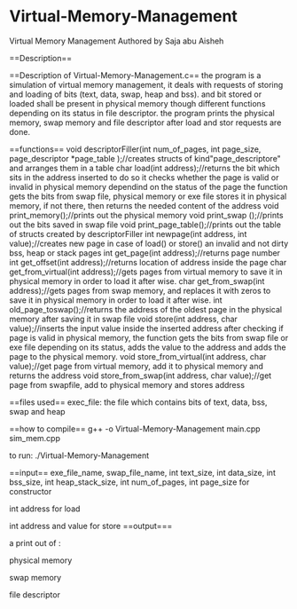 # Virtual-Memory-Management
Virtual Memory Management
Authored by Saja abu Aisheh

==Description==

==Description of Virtual-Memory-Management.c==
the program is a simulation of virtual memory management, it deals with requests of storing and loading of bits (text, data, swap, heap and bss).
and bit stored or loaded shall be present in physical memory though different functions depending on its status in file descriptor. 
the program prints the physical memory, swap memory and file descriptor after load and stor requests are done.


==functions== 
    void descriptorFiller(int num_of_pages, int page_size, page_descriptor *page_table );//creates structs of kind"page_descriptore" and arranges them in a table
    char load(int address);//returns the bit which sits in the address inserted to do so it checks whether the page is valid or invalid in physical memory dependind on the status of the page the function gets the bits from swap file, physical memory or exe file stores it in physical memory, if not there, then returns the needed content of the address
    void print_memory();//prints out the physical memory
    void print_swap ();//prints out the bits saved in swap file
    void print_page_table();//prints out the table of structs created by descriptorFiller
    int newpage(int address, int value);//creates new page in case of load() or store() an invalid and not dirty bss, heap or stack pages
    int get_page(int address);//returns page number
    int get_offset(int address);//returns location of address inside the page
    char get_from_virtual(int address);//gets pages from virtual memory to save it in physical memory in order to load it after wise.
    char get_from_swap(int address);//gets pages from swap memory, and replaces it with zeros to save it in physical memory in order to load it after wise.
    int old_page_toswap();//returns the address of the oldest page in the physical memory after saving it in swap file
    void store(int address, char value);//inserts the input value inside the inserted address after checking if page is valid in physical memory, the function gets the bits from swap file or exe file depending on its status, adds the value to the address and adds the page to the physical memory.
    void store_from_virtual(int address, char value);//get page from virtual memory, add it to physical memory and returns the address
    void store_from_swap(int address, char value);//get page from swapfile, add to physical memory and stores address

==files used== 
exec_file: the file which contains bits of text, data, bss, swap and heap 

==how to compile== 
 g++ -o Virtual-Memory-Management  main.cpp sim_mem.cpp
 
to run: ./Virtual-Memory-Management

==input== 
exe_file_name, swap_file_name, int text_size, int data_size, int bss_size, int heap_stack_size, int num_of_pages, int page_size for constructor

int address for load 

int address and value for store 
==output=== 

a print out of : 

physical memory 

swap memory 

file descriptor 

